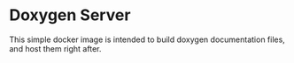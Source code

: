 # Doxygen Server

This simple docker image is intended to build doxygen documentation files, 
and host them right after.
